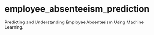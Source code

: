 # employee_absenteeism_prediction
Predicting and Understanding Employee Absenteeism Using Machine Learning.
